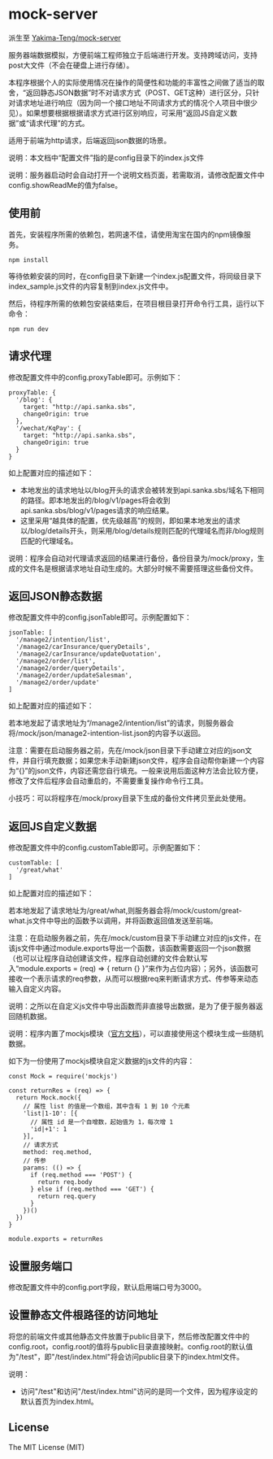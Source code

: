 # mock-server

派生至 [Yakima-Teng/mock-server](https://github.com/Yakima-Teng/mock-server)

服务器端数据模拟，方便前端工程师独立于后端进行开发。支持跨域访问，支持post大文件（不会在硬盘上进行存储）。

本程序根据个人的实际使用情况在操作的简便性和功能的丰富性之间做了适当的取舍，“返回静态JSON数据”时不对请求方式（POST、GET这种）进行区分，只针对请求地址进行响应（因为同一个接口地址不同请求方式的情况个人项目中很少见）。如果想要根据根据请求方式进行区别响应，可采用“返回JS自定义数据”或“请求代理”的方式。

适用于前端为http请求，后端返回json数据的场景。

说明：本文档中“配置文件”指的是config目录下的index.js文件

说明：服务器启动时会自动打开一个说明文档页面，若需取消，请修改配置文件中config.showReadMe的值为false。

## 使用前

首先，安装程序所需的依赖包，若网速不佳，请使用淘宝在国内的npm镜像服务。
```
npm install
```

等待依赖安装的同时，在config目录下新建一个index.js配置文件，将同级目录下index_sample.js文件的内容复制到index.js文件中。

然后，待程序所需的依赖包安装结束后，在项目根目录打开命令行工具，运行以下命令：
```
npm run dev
```

## 请求代理

修改配置文件中的config.proxyTable即可。示例如下：

```
proxyTable: {
  '/blog': {
    target: "http://api.sanka.sbs",
    changeOrigin: true
  },
  '/wechat/KqPay': {
    target: "http://api.sanka.sbs",
    changeOrigin: true
  }
}
```

如上配置对应的描述如下：

- 本地发出的请求地址以/blog开头的请求会被转发到api.sanka.sbs/域名下相同的路径。即本地发出的/blog/v1/pages将会收到api.sanka.sbs/blog/v1/pages请求的响应结果。
- 这里采用“越具体的配置，优先级越高”的规则，即如果本地发出的请求以/blog/details开头，则采用/blog/details规则匹配的代理域名而非/blog规则匹配的代理域名。

说明：程序会自动对代理请求返回的结果进行备份，备份目录为/mock/proxy，生成的文件名是根据请求地址自动生成的。大部分时候不需要搭理这些备份文件。

## 返回JSON静态数据

修改配置文件中的config.jsonTable即可。示例配置如下：

```
jsonTable: [
  '/manage2/intention/list',
  '/manage2/carInsurance/queryDetails',
  '/manage2/carInsurance/updateQuotation',
  '/manage2/order/list',
  '/manage2/order/queryDetails',
  '/manage2/order/updateSalesman',
  '/manage2/order/update'
]
```

如上配置对应的描述如下：

若本地发起了请求地址为“/manage2/intention/list”的请求，则服务器会将/mock/json/manage2-intention-list.json的内容予以返回。

注意：需要在启动服务器之前，先在/mock/json目录下手动建立对应的json文件，并自行填充数据；如果您未手动新建json文件，程序会自动帮你新建一个内容为“{}”的json文件，内容还需您自行填充。一般来说用后面这种方法会比较方便，修改了文件后程序会自动重启的，不需要重复操作命令行工具。

小技巧：可以将程序在/mock/proxy目录下生成的备份文件拷贝至此处使用。

## 返回JS自定义数据

修改配置文件中的config.customTable即可。示例配置如下：

```
customTable: [
  '/great/what'
]
```

如上配置对应的描述如下：

若本地发起了请求地址为/great/what,则服务器会将/mock/custom/great-what.js文件中导出的函数予以调用，并将函数返回值发送至前端。

注意：在启动服务器之前，先在/mock/custom目录下手动建立对应的js文件，在该js文件中通过module.exports导出一个函数，该函数需要返回一个json数据（也可以让程序自动创建该文件，程序自动创建的文件会默认写入“module.exports = (req) => { return {} }”来作为占位内容）；另外，该函数可接收一个表示请求的req参数，从而可以根据req来判断请求方式、传参等来动态输入自定义内容。

说明：之所以在自定义js文件中导出函数而非直接导出数据，是为了便于服务器返回随机数据。

说明：程序内置了mockjs模块（[官方文档](http://mockjs.com/)），可以直接使用这个模块生成一些随机数据。

如下为一份使用了mockjs模块自定义数据的js文件的内容：

```
const Mock = require('mockjs')

const returnRes = (req) => {
  return Mock.mock({
    // 属性 list 的值是一个数组，其中含有 1 到 10 个元素
    'list|1-10': [{
      // 属性 id 是一个自增数，起始值为 1，每次增 1
      'id|+1': 1
    }],
    // 请求方式
    method: req.method,
    // 传参
    params: (() => {
      if (req.method === 'POST') {
        return req.body
      } else if (req.method === 'GET') {
        return req.query
      }
    })()
  })
}

module.exports = returnRes
```

## 设置服务端口

修改配置文件中的config.port字段，默认启用端口号为3000。

## 设置静态文件根路径的访问地址

将您的前端文件或其他静态文件放置于public目录下，然后修改配置文件中的config.root，config.root的值将与public目录直接映射。config.root的默认值为"/test"，即"/test/index.html"将会访问public目录下的index.html文件。

说明：

- 访问"/test"和访问"/test/index.html"访问的是同一个文件，因为程序设定的默认首页为index.html。

## License

The MIT License (MIT)
